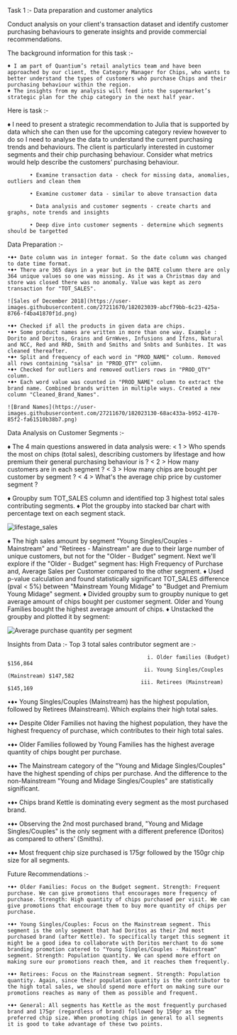 Task 1 :-
Data preparation and customer analytics

Conduct analysis on your client's transaction dataset and identify customer purchasing behaviours to generate insights and provide commercial recommendations.

The background information for this task :-

    ♦ I am part of Quantium’s retail analytics team and have been approached by our client, the Category Manager for Chips, who wants to better understand the types of customers who purchase Chips and their purchasing behaviour within the region.
    ♦ The insights from my analysis will feed into the supermarket’s strategic plan for the chip category in the next half year.
Here is task :-

   ♦ I need to present a strategic recommendation to Julia that is supported by data which she can then use for the upcoming category review however to do so I need to analyse the data to understand the current purchasing trends and behaviours. The client is particularly interested in customer segments and their chip purchasing behaviour. Consider what metrics would help describe the customers’ purchasing behaviour.


           • Examine transaction data - check for missing data, anomalies, outliers and clean them
           
           • Examine customer data - similar to above transaction data
           
           • Data analysis and customer segments - create charts and graphs, note trends and insights
           
           • Deep dive into customer segments - determine which segments should be targetted
           
           

Data Preparation :-
    
    •♦• Date column was in integer format. So the date column was changed to date time format.
    •♦• There are 365 days in a year but in the DATE column there are only 364 unique values so one was missing. As it was a Christmas day and store was closed there was no anomaly. Value was kept as zero transaction for "TOT_SALES".
    
    ![Sales of December 2018](https://user-images.githubusercontent.com/27211670/182023039-abcf79bb-6c23-425a-8766-f4ba41870f1d.png)

    •♦• Checked if all the products in given data are chips.
    •♦• Some product names are written in more than one way. Example : Dorito and Doritos, Grains and GrnWves, Infusions and Ifzns, Natural and NCC, Red and RRD, Smith and Smiths and Snbts and Sunbites. It was cleaned thereafter.
    •♦• Split and frequency of each word in "PROD_NAME" column. Removed all rows containing "salsa" in "PROD_QTY" column.
    •♦• Checked for outliers and removed outliers rows in "PROD_QTY" column.
    •♦• Each word value was counted in "PROD_NAME" column to extract the brand name. Combined brands written in multiple ways. Created a new column "Cleaned_Brand_Names".
    
    ![Brand Names](https://user-images.githubusercontent.com/27211670/182023130-68ac433a-b952-4170-85f2-fa61510b38b7.png)
    
    
Data Analysis on Customer Segments :-

♦ The 4 main questions answered in data analysis were:
    < 1 > Who spends the most on chips (total sales), describing customers by lifestage and how premium their general purchasing behaviour is ?
    < 2 > How many customers are in each segment ?
    < 3 > How many chips are bought per customer by segment ?
    < 4 > What's the average chip price by customer segment ?

♦ Groupby sum TOT_SALES column and identified top 3 highest total sales contributing segments.
♦ Plot the groupby into stacked bar chart with percentage text on each segment stack.

![lifestage_sales](https://user-images.githubusercontent.com/27211670/182023454-c0e11717-7a80-40ef-b63c-a9526cc2c057.png)

♦ The high sales amount by segment "Young Singles/Couples - Mainstream" and "Retirees - Mainstream" are due to their large number of unique customers, but not for the "Older - Budget" segment. Next we'll explore if the "Older - Budget" segment has: High Frequency of Purchase and, Average Sales per Customer compared to the other segment.
♦ Used p-value calculation and found statistically significant TOT_SALES difference (pval < 5%) between "Mainstream Young Midage" to "Budget and Premium Young Midage" segment.
♦ Divided groupby sum to groupby nunique to get average amount of chips bought per customer segment. Older and Young Families bought the highest average amount of chips.
♦ Unstacked the groupby and plotted it by segment:

![Average purchase quantity per segment](https://user-images.githubusercontent.com/27211670/182023522-1fb84dfa-c384-4b05-a3f3-e46ecdb68f0a.png)

Insights from Data :-
    Top 3 total sales contributor segment are :-

                                                i. Older families (Budget) $156,864
                                               ii. Young Singles/Couples (Mainstream) $147,582
                                              iii. Retirees (Mainstream) $145,169                                                  

•♦• Young Singles/Couples (Mainstream) has the highest population, followed by Retirees (Mainstream). Which explains their high total sales.

•♦• Despite Older Families not having the highest population, they have the highest frequency of purchase, which contributes to their high total sales.

•♦• Older Families followed by Young Families has the highest average quantity of chips bought per purchase.

•♦• The Mainstream category of the "Young and Midage Singles/Couples" have the highest spending of chips per purchase. And the difference to the non-Mainstream "Young and Midage Singles/Couples" are statistically significant.

•♦• Chips brand Kettle is dominating every segment as the most purchased brand.

•♦• Observing the 2nd most purchased brand, "Young and Midage Singles/Couples" is the only segment with a different preference (Doritos) as compared to others' (Smiths).

•♦• Most frequent chip size purchased is 175gr followed by the 150gr chip size for all segments.

Future Recommendations :-

    •♦• Older Families: Focus on the Budget segment. Strength: Frequent purchase. We can give promotions that encourages more frequency of purchase. Strength: High quantity of chips purchased per visit. We can give promotions that encourage them to buy more quantity of chips per purchase.

    •♦• Young Singles/Couples: Focus on the Mainstream segment. This segment is the only segment that had Doritos as their 2nd most purchased brand (after Kettle). To specifically target this segment it might be a good idea to collaborate with Doritos merchant to do some branding promotion catered to "Young Singles/Couples - Mainstream" segment. Strength: Population quantity. We can spend more effort on making sure our promotions reach them, and it reaches them frequently.

    •♦• Retirees: Focus on the Mainstream segment. Strength: Population quantity. Again, since their population quantity is the contributor to the high total sales, we should spend more effort on making sure our promotions reaches as many of them as possible and frequent.

    •♦• General: All segments has Kettle as the most frequently purchased brand and 175gr (regardless of brand) followed by 150gr as the preferred chip size. When promoting chips in general to all segments it is good to take advantage of these two points.
